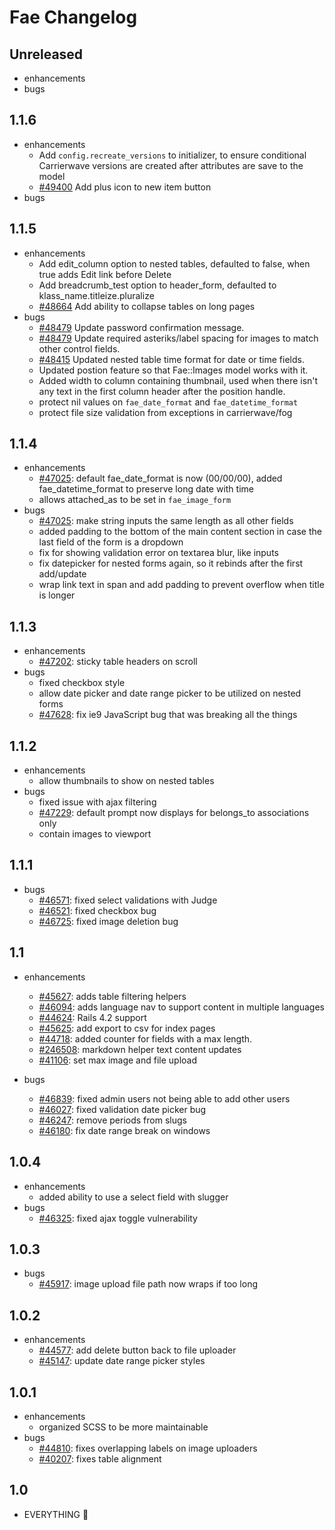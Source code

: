 # Fae Changelog

## Unreleased

- enhancements
- bugs

## 1.1.6

- enhancements
    + Add `config.recreate_versions` to initializer, to ensure conditional Carrierwave versions are created after attributes are save to the model
    + [#49400](https://issues.afinedevelopment.com/issues/49400) Add plus icon to new item button
- bugs

## 1.1.5

- enhancements
    + Add edit_column option to nested tables, defaulted to false, when true adds Edit link before Delete
    + Add breadcrumb_test option to header_form, defaulted to klass_name.titleize.pluralize
    + [#48664](https://issues.afinedevelopment.com/issues/48664) Add ability to collapse tables on long pages
- bugs
    + [#48479](https://issues.afinedevelopment.com/issues/48479) Update password confirmation message.
    + [#48479](https://issues.afinedevelopment.com/issues/48479) Update required asteriks/label spacing for images to match other control fields.
    + [#48415](https://issues.afinedevelopment.com/issues/48415) Updated nested table time format for date or time fields.
    + Updated postion feature so that Fae::Images model works with it.
    + Added width to column containing thumbnail, used when there isn't any text in the first column header after the position handle.
    + protect nil values on `fae_date_format` and `fae_datetime_format`
    + protect file size validation from exceptions in carrierwave/fog

## 1.1.4

- enhancements
    + [#47025](https://issues.afinedevelopment.com/issues/47025): default fae_date_format is now (00/00/00), added fae_datetime_format to preserve long date with time
    + allows attached_as to be set in `fae_image_form`
- bugs
    + [#47025](https://issues.afinedevelopment.com/issues/47025): make string inputs the same length as all other fields
    + added padding to the bottom of the main content section in case the last field of the form is a dropdown
    + fix for showing validation error on textarea blur, like inputs
    + fix datepicker for nested forms again, so it rebinds after the first add/update
    + wrap link text in span and add padding to prevent overflow when title is longer

## 1.1.3

- enhancements
    + [#47202](https://issues.afinedevelopment.com/issues/47202): sticky table headers on scroll
- bugs
    + fixed checkbox style
    + allow date picker and date range picker to be utilized on nested forms
    + [#47628](https://issues.afinedevelopment.com/issues/47628): fix ie9 JavaScript bug that was breaking all the things

## 1.1.2

- enhancements
    + allow thumbnails to show on nested tables
- bugs
    + fixed issue with ajax filtering
    + [#47229](https://issues.afinedevelopment.com/issues/47229): default prompt now displays for belongs_to associations only
    + contain images to viewport

## 1.1.1

- bugs
    + [#46571](https://issues.afinedevelopment.com/issues/46571): fixed select validations with Judge
    + [#46521](https://issues.afinedevelopment.com/issues/46521): fixed checkbox bug
    + [#46725](https://issues.afinedevelopment.com/issues/46725): fixed image deletion bug

## 1.1

- enhancements
    + [#45627](https://issues.afinedevelopment.com/issues/45627): adds table filtering helpers
    + [#46094](https://issues.afinedevelopment.com/issues/46094): adds language nav to support content in multiple languages
    + [#44624](https://issues.afinedevelopment.com/issues/45625): Rails 4.2 support
    + [#45625](https://issues.afinedevelopment.com/issues/45625): add export to csv for index pages
    + [#44718](https://issues.afinedevelopment.com/issues/44718): added counter for fields with a max length.
    + [#246508](https://issues.afinedevelopment.com/issues/246508): markdown helper text content updates
    + [#41106](https://issues.afinedevelopment.com/issues/41106): set max image and file upload

- bugs
    + [#46839](https://issues.afinedevelopment.com/issues/46839]): fixed admin users not being able to add other users
    + [#46027](https://issues.afinedevelopment.com/issues/46027]): fixed validation date picker bug
    + [#46247](https://issues.afinedevelopment.com/issues/46247): remove periods from slugs
    + [#46180](https://issues.afinedevelopment.com/issues/46180): fix date range break on windows

## 1.0.4

- enhancements
    + added ability to use a select field with slugger
- bugs
    + [#46325](https://issues.afinedevelopment.com/issues/46325): fixed ajax toggle vulnerability

## 1.0.3

- bugs
    + [#45917](https://issues.afinedevelopment.com/issues/45917): image upload file path now wraps if too long

## 1.0.2

- enhancements
    + [#44577](https://issues.afinedevelopment.com/issues/44577): add delete button back to file uploader
    + [#45147](https://issues.afinedevelopment.com/issues/45147): update date range picker styles

## 1.0.1

- enhancements
    + organized SCSS to be more maintainable
- bugs
    + [#44810](https://issues.afinedevelopment.com/issues/44810): fixes overlapping labels on image uploaders
    + [#40207](https://issues.afinedevelopment.com/issues/40207): fixes table alignment

## 1.0

- EVERYTHING :tada:
